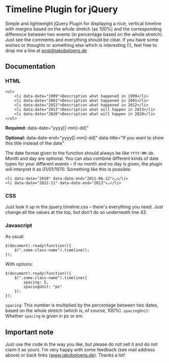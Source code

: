 # Timeline Plugin for jQuery

Simple and lightweight jQuery Plugin for displaying a nice, vertical timeline with margins based on the whole stretch (as 100%) and the corresponding difference between two events (in percentage based on the whole stretch). Just see the comments and everything should be clear. If you have some wishes or thoughts or something else which is interesting (!), feel free to drop me a line at post@jakobploens.de

## Documentation

### HTML

	<ul>
		<li data-date="1999">Description what happened in 1999</li>
		<li data-date="2001">Description what happened in 2001</li>
		<li data-date="2012">Description what happened in 2012</li>
		<li data-date="2013">Description what will happen in 2013</li>
		<li data-date="2020">Description what will happen in 2020</li>
	</ul>


**Required:**
	data-date="yyyy[[-mm]-dd]"

**Optional:**
	data-date-end="yyyy[[-mm]-dd]"
	data-title="If you want to show this title instead of the date"

The date format given to the function should always be like <code>YYYY-MM-DD</code>. Month and day are optional. You can also combine different kinds of date types for your different events – if no month and no day is given, the plugin will interpret it as 01/01/1970. Something like this is possible:

	<li data-date="2010" data-date-end="2011-06-12">…</li>
	<li data-date="2012-11" data-date-end="2013">…</li>


### CSS

Just look it up in the jquery.timeline.css – there's everything you need. Just change all the values at the top, but don't do so underneath line 43.

### Javascript

As usual:

	$(document).ready(function(){
		$(".some-class-name").timeline();
	});

With options:

	$(document).ready(function(){
		$(".some-class-name").timeline({
			spacing: 5,
			spacingUnit: "px"
		});
	});

<code>spacing</code>: This number is multiplied by the percentage between two dates, based on the whole stretch (which is, of course, 100%).
<code>spacingUnit</code>: Whether <code>spacing</code> is given in px or em.


## Important note

Just use the code in the way you like, but please do not sell it and do not claim it as yours. I'm very happy with some feedback (see mail address above) or back links (www.jakobploens.de). Thanks a lot!